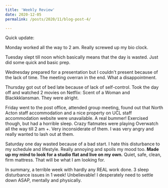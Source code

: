 ```yaml
---
title: 'Weekly Review'
date: 2020-12-05
permalink: /posts/2020/11/blog-post-4/

---
```


Quick update:

Monday worked all the way to 2 am. Really screwed up my bio clock. 

Tuesday slept till noon which basically means that the day is wasted. Just did some quick and basic prep.

Wednesday prepared for a presentation but I couldn't present because of the lack of time. The meeting overran in the end. What a disappointment.

Thursday got out of bed late because of lack of self-control. Took the day off and watched 2 movies on Netflix: Scent of a Woman and Blackkklansman. They were alright.

Friday went to the post office, attended group meeting, found out that North Acton staff accommodation and a nice property on UCL staff accommodation website were unavailable. A real bummer! Exercised though, but had a horrible sleep. Crazy flatmates were playing Overwatch all the way till 2 am +. Very inconsiderate of them. I was very angry and really wanted to lash out at them. 

Saturday one day wasted because of a bad start. I hate this disturbance to my schedule and lifestyle. Really annoying and spoils my mood too. **Made up my mind to look for a studio flat and live on my own.** Quiet, safe, clean, firm mattress. That will be what I am looking for. 

In summary, a terrible week with hardly any REAL work done. 3 sleep disturbance issues in 1 week! Unbelievable! I desperately need to settle down ASAP, mentally and physically. 


